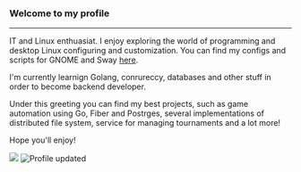 ### Welcome to my profile

---

IT and Linux enthuasiat. I enjoy exploring the world of programming and desktop Linux configuring and customization. You can find my configs and scripts for GNOME and Sway [here](https://github.com/uroborosq/mess-of-linux-configurations).

I'm currently learnign Golang, conrureccy, databases and other stuff in order to become backend developer.

Under this greeting you can find my best projects, such as game automation using Go, Fiber and Postrges, several implementations of distributed file system, service for managing tournaments and a lot more!

Hope you'll enjoy!

![](https://komarev.com/ghpvc/?username=uroborosq&color=success&style=flat-square)
![Profile updated](https://img.shields.io/github/last-commit/uroborosq/uroborosq?label=Profile%20updated&style=flat-square)
